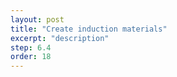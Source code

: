 ```yaml
---
layout: post
title: "Create induction materials"
excerpt: "description"
step: 6.4
order: 18
---
```


